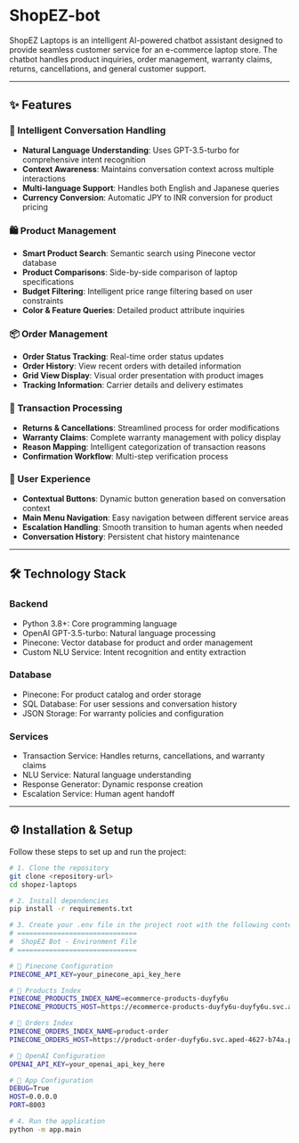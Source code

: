 # ShopEZ-bot

ShopEZ Laptops is an intelligent AI-powered chatbot assistant designed to provide seamless customer service for an e-commerce laptop store. The chatbot handles product inquiries, order management, warranty claims, returns, cancellations, and general customer support.

---

## ✨ Features

### 🤖 Intelligent Conversation Handling
- **Natural Language Understanding**: Uses GPT-3.5-turbo for comprehensive intent recognition  
- **Context Awareness**: Maintains conversation context across multiple interactions  
- **Multi-language Support**: Handles both English and Japanese queries  
- **Currency Conversion**: Automatic JPY to INR conversion for product pricing  

### 🛍️ Product Management
- **Smart Product Search**: Semantic search using Pinecone vector database  
- **Product Comparisons**: Side-by-side comparison of laptop specifications  
- **Budget Filtering**: Intelligent price range filtering based on user constraints  
- **Color & Feature Queries**: Detailed product attribute inquiries  

### 📦 Order Management
- **Order Status Tracking**: Real-time order status updates  
- **Order History**: View recent orders with detailed information  
- **Grid View Display**: Visual order presentation with product images  
- **Tracking Information**: Carrier details and delivery estimates  

### 🔄 Transaction Processing
- **Returns & Cancellations**: Streamlined process for order modifications  
- **Warranty Claims**: Complete warranty management with policy display  
- **Reason Mapping**: Intelligent categorization of transaction reasons  
- **Confirmation Workflow**: Multi-step verification process  

### 🎯 User Experience
- **Contextual Buttons**: Dynamic button generation based on conversation context  
- **Main Menu Navigation**: Easy navigation between different service areas  
- **Escalation Handling**: Smooth transition to human agents when needed  
- **Conversation History**: Persistent chat history maintenance  

---

## 🛠 Technology Stack

### Backend
- Python 3.8+: Core programming language  
- OpenAI GPT-3.5-turbo: Natural language processing  
- Pinecone: Vector database for product and order management  
- Custom NLU Service: Intent recognition and entity extraction  

### Database
- Pinecone: For product catalog and order storage  
- SQL Database: For user sessions and conversation history  
- JSON Storage: For warranty policies and configuration  

### Services
- Transaction Service: Handles returns, cancellations, and warranty claims  
- NLU Service: Natural language understanding  
- Response Generator: Dynamic response creation  
- Escalation Service: Human agent handoff  

---

## ⚙️ Installation & Setup

Follow these steps to set up and run the project:

```bash
# 1. Clone the repository
git clone <repository-url>
cd shopez-laptops

# 2. Install dependencies
pip install -r requirements.txt

# 3. Create your .env file in the project root with the following content
# ==============================
#  ShopEZ Bot - Environment File
# ==============================

# 🔹 Pinecone Configuration
PINECONE_API_KEY=your_pinecone_api_key_here

# 🔹 Products Index
PINECONE_PRODUCTS_INDEX_NAME=ecommerce-products-duyfy6u
PINECONE_PRODUCTS_HOST=https://ecommerce-products-duyfy6u-duyfy6u.svc.aped-4627-b74a.pinecone.io

# 🔹 Orders Index
PINECONE_ORDERS_INDEX_NAME=product-order
PINECONE_ORDERS_HOST=https://product-order-duyfy6u.svc.aped-4627-b74a.pinecone.io

# 🔹 OpenAI Configuration
OPENAI_API_KEY=your_openai_api_key_here

# 🔹 App Configuration
DEBUG=True
HOST=0.0.0.0
PORT=8003

# 4. Run the application
python -m app.main
